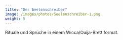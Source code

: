 ```yaml
---
title: "Der Seelenschreiber"
image: /images/photos/Seelenschreiber-1.png
weight: 5
---
```


Rituale und Sprüche in einem Wicca/Ouija-Brett format.


